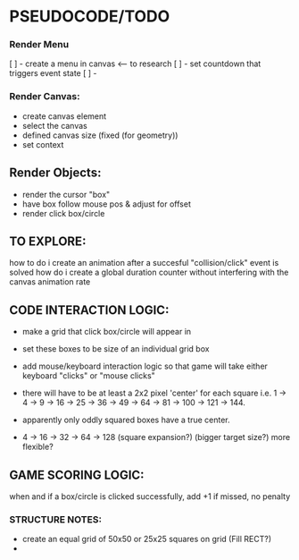 # PSEUDOCODE/TODO

### Render Menu
[ ] - create a menu in canvas <-- to research
[ ] - set countdown that triggers event state
[ ] - 





### Render Canvas:
- create canvas element
- select the canvas
- defined canvas size (fixed (for geometry))
- set context

## Render Objects:
- render the cursor "box"
- have box follow mouse pos & adjust for offset
- render click box/circle

## TO EXPLORE:
how to do i create an animation after a succesful "collision/click" event is solved
how do i create a global duration counter without interfering with the canvas animation rate


## CODE INTERACTION LOGIC:
- make a grid that click box/circle will appear in
- set these boxes to be size of an individual grid box
- add mouse/keyboard interaction logic so that game will take either keyboard "clicks" or "mouse clicks"
- there will have to be at least a 2x2 pixel 'center' for each square i.e. 1 -> 4 -> 9 -> 16 -> 25 -> 36 -> 49 -> 64 -> 81 -> 100 -> 121 -> 144.
- apparently only oddly squared boxes have a true center.

- 4 -> 16 -> 32 -> 64 -> 128 (square expansion?) (bigger target size?) more flexible?



## GAME SCORING LOGIC:
when and if a box/circle is clicked successfully, add +1
if missed, no penalty





### STRUCTURE NOTES:
- create an equal grid of 50x50 or 25x25 squares on grid (Fill RECT?)
- 